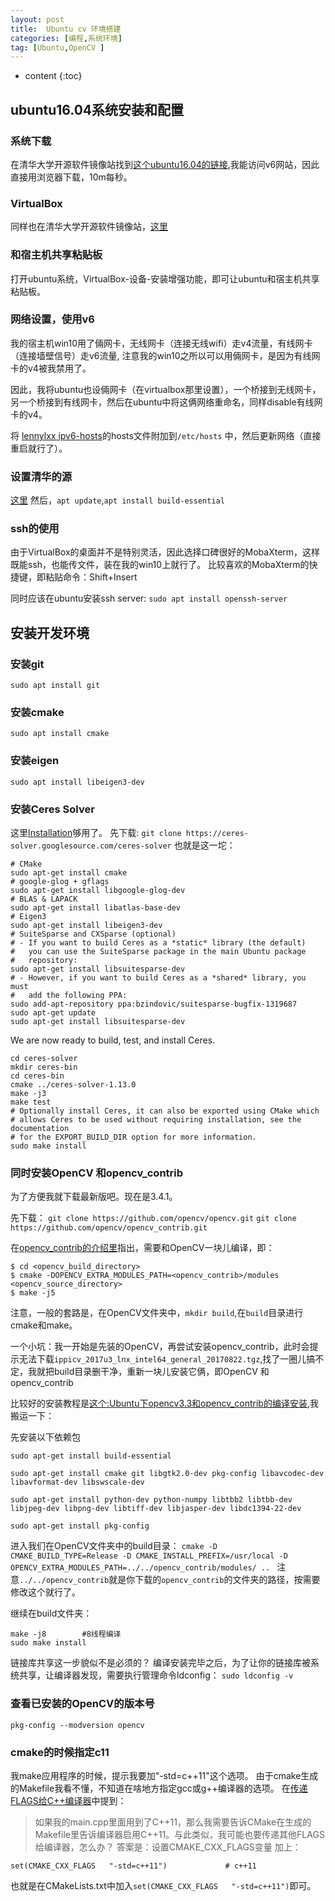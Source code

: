 ```yaml
---
layout: post
title:  Ubuntu cv 环境搭建
categories: [编程,系统环境]
tag: [Ubuntu,OpenCV ]
---
```


* content
{:toc}


## ubuntu16.04系统安装和配置
### 系统下载
在清华大学开源软件镜像站找到[这个ubuntu16.04的链接](https://mirrors.tuna.tsinghua.edu.cn/ubuntu-cdimage/ubuntu-gnome/releases/16.04/release/),我能访问v6网站，因此直接用浏览器下载，10m每秒。

### VirtualBox 
同样也在清华大学开源软件镜像站，[这里](https://mirror.tuna.tsinghua.edu.cn/help/virtualbox/)

### 和宿主机共享粘贴板
打开ubuntu系统，VirtualBox-设备-安装增强功能，即可让ubuntu和宿主机共享粘贴板。

### 网络设置，使用v6
我的宿主机win10用了倆网卡，无线网卡（连接无线wifi）走v4流量，有线网卡（连接墙壁信号）走v6流量, 注意我的win10之所以可以用倆网卡，是因为有线网卡的v4被我禁用了。

因此，我将ubuntu也设倆网卡（在virtualbox那里设置），一个桥接到无线网卡，另一个桥接到有线网卡，然后在ubuntu中将这俩网络重命名，同样disable有线网卡的v4。

将 [lennylxx ipv6-hosts](https://github.com/lennylxx/ipv6-hosts)的hosts文件附加到`/etc/hosts` 中，然后更新网络（直接重启就行了）。

### 设置清华的源
[这里](https://mirror.tuna.tsinghua.edu.cn/help/ubuntu/)
然后，`apt update`,`apt install build-essential`

### ssh的使用
由于VirtualBox的桌面并不是特别灵活，因此选择口碑很好的MobaXterm，这样既能ssh，也能传文件，装在我的win10上就行了。
比较喜欢的MobaXterm的快捷键，即粘贴命令：Shift+Insert

同时应该在ubuntu安装ssh server:
`sudo apt install openssh-server`

## 安装开发环境
### 安装git
`sudo apt install git`

### 安装cmake
`sudo apt install cmake`

### 安装eigen
`sudo apt install libeigen3-dev`

### 安装Ceres Solver
这里[Installation](http://ceres-solver.org/installation.html)够用了。
先下载:
`git clone https://ceres-solver.googlesource.com/ceres-solver`
也就是这一坨：
```
# CMake
sudo apt-get install cmake
# google-glog + gflags
sudo apt-get install libgoogle-glog-dev
# BLAS & LAPACK
sudo apt-get install libatlas-base-dev
# Eigen3
sudo apt-get install libeigen3-dev
# SuiteSparse and CXSparse (optional)
# - If you want to build Ceres as a *static* library (the default)
#   you can use the SuiteSparse package in the main Ubuntu package
#   repository:
sudo apt-get install libsuitesparse-dev
# - However, if you want to build Ceres as a *shared* library, you must
#   add the following PPA:
sudo add-apt-repository ppa:bzindovic/suitesparse-bugfix-1319687
sudo apt-get update
sudo apt-get install libsuitesparse-dev
```

We are now ready to build, test, and install Ceres.
```
cd ceres-solver
mkdir ceres-bin
cd ceres-bin
cmake ../ceres-solver-1.13.0
make -j3
make test
# Optionally install Ceres, it can also be exported using CMake which
# allows Ceres to be used without requiring installation, see the documentation
# for the EXPORT_BUILD_DIR option for more information.
sudo make install
```

### 同时安装OpenCV 和opencv_contrib
为了方便我就下载最新版吧。现在是3.4.1。

先下载：
`git clone https://github.com/opencv/opencv.git`
`git clone https://github.com/opencv/opencv_contrib.git`

在[opencv_contrib的介绍里](https://github.com/opencv/opencv_contrib)指出，需要和OpenCV一块儿编译，即：
```
$ cd <opencv_build_directory>
$ cmake -DOPENCV_EXTRA_MODULES_PATH=<opencv_contrib>/modules <opencv_source_directory>
$ make -j5
```
注意，一般的套路是，在OpenCV文件夹中，`mkdir build`,在`build`目录进行cmake和make。

一个小坑：我一开始是先装的OpenCV，再尝试安装opencv_contrib，此时会提示无法下载`ippicv_2017u3_lnx_intel64_general_20170822.tgz`,找了一圈儿搞不定，我就把build目录删干净，重新一块儿安装它俩，即OpenCV 和opencv_contrib


比较好的安装教程是[这个:Ubuntu下opencv3.3和opencv_contrib的编译安装](http://blog.csdn.net/xiangxianghehe/article/details/78780269),我搬运一下：

先安装以下依赖包
```
sudo apt-get install build-essential  

sudo apt-get install cmake git libgtk2.0-dev pkg-config libavcodec-dev libavformat-dev libswscale-dev  

sudo apt-get install python-dev python-numpy libtbb2 libtbb-dev libjpeg-dev libpng-dev libtiff-dev libjasper-dev libdc1394-22-dev  

sudo apt-get install pkg-config
```

进入我们在OpenCV文件夹中的build目录：
`cmake -D CMAKE_BUILD_TYPE=Release -D CMAKE_INSTALL_PREFIX=/usr/local -D OPENCV_EXTRA_MODULES_PATH=../../opencv_contrib/modules/ .. `
注意`../../opencv_contrib`就是你下载的`opencv_contrib`的文件夹的路径，按需要修改这个就行了。

继续在build文件夹：
```
make -j8        #8线程编译
sudo make install
```


链接库共享这一步貌似不是必须的？
编译安装完毕之后，为了让你的链接库被系统共享，让编译器发现，需要执行管理命令ldconfig：
`sudo ldconfig -v`  

### 查看已安装的OpenCV的版本号
`pkg-config --modversion opencv`


### cmake的时候指定c11
我make应用程序的时候，提示我要加"-std=c++11"这个选项。
由于cmake生成的Makefile我看不懂，不知道在啥地方指定gcc或g++编译器的选项。
在[传递FLAGS给C++编译器](https://elloop.github.io/tools/2016-04-10/learning-cmake-2-commands)中提到：
>如果我的main.cpp里面用到了C++11，那么我需要告诉CMake在生成的Makefile里告诉编译器启用C++11。与此类似，我可能也要传递其他FLAGS给编译器，怎么办？
答案是：设置CMAKE_CXX_FLAGS变量
加上：
```
set(CMAKE_CXX_FLAGS   "-std=c++11")             # c++11
```

也就是在CMakeLists.txt中加入`set(CMAKE_CXX_FLAGS   "-std=c++11")`即可。



